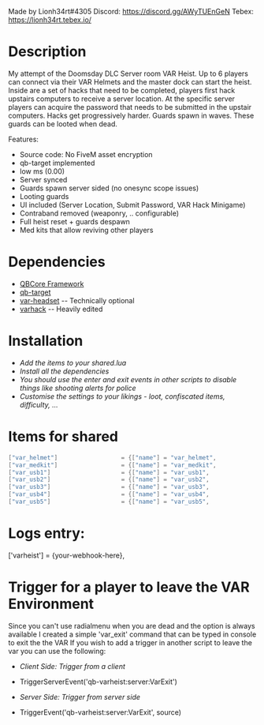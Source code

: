Made by Lionh34rt#4305
Discord: https://discord.gg/AWyTUEnGeN
Tebex: https://lionh34rt.tebex.io/

# Description
My attempt of the Doomsday DLC Server room VAR Heist. Up to 6 players can connect via their VAR Helmets and the master dock can start the heist.
Inside are a set of hacks that need to be completed, players first hack upstairs computers to receive a server location. At the specific server players can acquire the password that needs to be submitted in the upstair computers. Hacks get progressively harder. Guards spawn in waves. These guards can be looted when dead.

Features:
- Source code: No FiveM asset encryption
- qb-target implemented
- low ms (0.00)
- Server synced
- Guards spawn server sided (no onesync scope issues)
- Looting guards
- UI included (Server Location, Submit Password, VAR Hack Minigame)
- Contraband removed (weaponry, .. configurable)
- Full heist reset + guards despawn
- Med kits that allow reviving other players

# Dependencies
* [QBCore Framework](https://github.com/qbcore-framework)
* [qb-target](https://github.com/BerkieBb/qb-target)
* [var-headset](https://www.gta5-mods.com/player/oculus-rift-cv1-eup) -- Technically optional
* [varhack](https://github.com/JoeSzymkowiczFiveM/varhack) -- Heavily edited

# Installation
* *Add the items to your shared.lua*
* *Install all the dependencies*
* *You should use the enter and exit events in other scripts to disable things like shooting alerts for police*
* *Customise the settings to your likings - loot, confiscated items, difficulty, ...*

# Items for shared
```lua
["var_helmet"] 			 		= {["name"] = "var_helmet", 					["label"] = "VAR Helmet", 				["weight"] = 1000, 		["type"] = "item", 		["image"] = "var_helmet.png", 			["unique"] = true, 		["useable"] = true, 	["shouldClose"] = true,    ["combinable"] = nil,   ["description"] = "VAR Helmet"},
["var_medkit"] 			 		= {["name"] = "var_medkit", 					["label"] = "CPR Medical Kit", 			["weight"] = 1000, 		["type"] = "item", 		["image"] = "firstaid.png", 			["unique"] = false, 	["useable"] = true, 	["shouldClose"] = true,    ["combinable"] = nil,   ["description"] = "VAR CPR Kit"},
["var_usb1"] 			 		= {["name"] = "var_usb1", 						["label"] = "Master Key (25%)", 		["weight"] = 1000, 		["type"] = "item", 		["image"] = "var_usb.png", 				["unique"] = true, 		["useable"] = true, 	["shouldClose"] = true,    ["combinable"] = nil,   ["description"] = "Combine multiple USBs to create a master encryption key."},
["var_usb2"] 			 		= {["name"] = "var_usb2", 						["label"] = "Master Key (25%)", 		["weight"] = 1000, 		["type"] = "item", 		["image"] = "var_usb.png", 				["unique"] = true, 		["useable"] = true, 	["shouldClose"] = true,    ["combinable"] = nil,   ["description"] = "Combine multiple USBs to create a master encryption key."},
["var_usb3"] 			 		= {["name"] = "var_usb3", 						["label"] = "Master Key (25%)", 		["weight"] = 1000, 		["type"] = "item", 		["image"] = "var_usb.png", 				["unique"] = true, 		["useable"] = true, 	["shouldClose"] = true,    ["combinable"] = nil,   ["description"] = "Combine multiple USBs to create a master encryption key."},
["var_usb4"] 			 		= {["name"] = "var_usb4", 						["label"] = "Master Key (25%)", 		["weight"] = 1000, 		["type"] = "item", 		["image"] = "var_usb.png", 				["unique"] = true, 		["useable"] = true, 	["shouldClose"] = true,    ["combinable"] = nil,   ["description"] = "Combine multiple USBs to create a master encryption key."},
["var_usb5"] 			 		= {["name"] = "var_usb5", 						["label"] = "Master Key (100%)", 		["weight"] = 1000, 		["type"] = "item", 		["image"] = "var_usb.png", 				["unique"] = true, 		["useable"] = true, 	["shouldClose"] = true,    ["combinable"] = nil,   ["description"] = "Master Key to access encrypted data."},
```

# Logs entry:
['varheist'] = {your-webhook-here},

# Trigger for a player to leave the VAR Environment
Since you can't use radialmenu when you are dead and the option is always available I created a simple 'var_exit' command that can be typed in console to exit the the VAR
If you wish to add a trigger in another script to leave the var you can use the following:

* *Client Side: Trigger from a client*
- TriggerServerEvent('qb-varheist:server:VarExit')

* *Server Side: Trigger from server side*
- TriggerEvent('qb-varheist:server:VarExit', source)